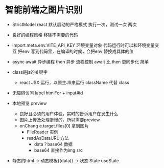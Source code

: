 # 智能前端之图片识别

- StrictModel react 默认启动的严格模式
    执行一次，测试一次 两次
- 良好的编程风格
    移除不需要的代码
- import.meta.env.VITE_API_KEY  环境变量对象
    代码运行时可以和环境变量交互
    把env 写到代码里，在编译的时候，会把env 替换成具体的值
- async await 异步编程
    then 
    异步
    流程控制
    await 比 then 更同步化 简单
- class是js的关键字
    - react JSX 运行，以原生JS来运行
    className 代替 class
- 无障碍访问
    label htmlFor + input#id
- 本地预览 preview
    - 良好且必须的用户体验，实时的告诉用户在发生什么
    - 图片上传及处理挺慢的，所以需要preview
    - onChang
        e.target.files[0] 拿到图片
        - FileReader 实例
        - readAsDataURL 方法
            - data？base64 数据
            - base64 直接作为img src

- 静态的html -> 动态模板{(data)} -> 状态 State  useState